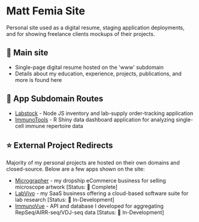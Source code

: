 
# Matt Femia Site
  
Personal site used as a digital resume, staging application deployments, and for showing freelance clients mockups of their projects.
  
## 💼 Main site  
  
- Single-page digital resume hosted on the 'www' subdomain
- Details about my education, experience, projects, publications, and more is found here
  
## 🚀 App Subdomain Routes
  
- [Labstock](http://labstock.mattfemia.com) - Node JS inventory and lab-supply order-tracking application
- [ImmunoTools](http://immuno.mattfemia.com) - R Shiny data dashboard application for analyzing single-cell immune repertoire data

## ⭐️ External Project Redirects
  
Majority of my personal projects are hosted on their own domains and closed-source. Below are a few apps shown on the site:  
  
- [Micrographer](https://www.themicrographer.com) - my dropship eCommerce business for selling microscope artwork [Status: 🏢 Complete]
- [LabVivo](https://www.labvivo.com) - my SaaS business offering a cloud-based software suite for lab research [Status: 🚧 In-Development]
- [ImmunoVue](https://www.immunovue.com) - API and database I developed for aggregating RepSeq/AIRR-seq/VDJ-seq data [Status: 🚧 In-Development]
